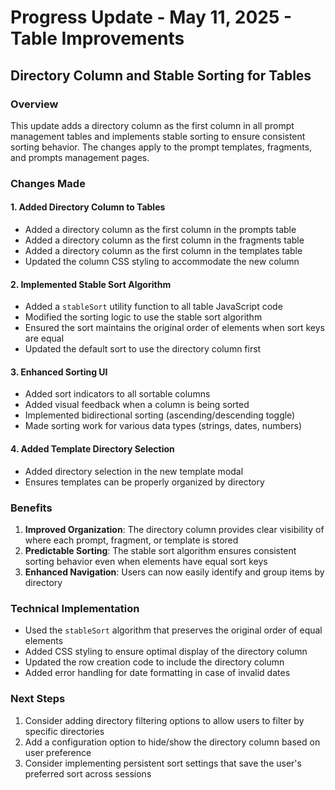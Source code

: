 # Progress Update - May 11, 2025 - Table Improvements

## Directory Column and Stable Sorting for Tables

### Overview
This update adds a directory column as the first column in all prompt management tables and implements stable sorting to ensure consistent sorting behavior. The changes apply to the prompt templates, fragments, and prompts management pages.

### Changes Made

#### 1. Added Directory Column to Tables
- Added a directory column as the first column in the prompts table
- Added a directory column as the first column in the fragments table
- Added a directory column as the first column in the templates table
- Updated the column CSS styling to accommodate the new column

#### 2. Implemented Stable Sort Algorithm
- Added a `stableSort` utility function to all table JavaScript code
- Modified the sorting logic to use the stable sort algorithm
- Ensured the sort maintains the original order of elements when sort keys are equal
- Updated the default sort to use the directory column first

#### 3. Enhanced Sorting UI
- Added sort indicators to all sortable columns
- Added visual feedback when a column is being sorted
- Implemented bidirectional sorting (ascending/descending toggle)
- Made sorting work for various data types (strings, dates, numbers)

#### 4. Added Template Directory Selection
- Added directory selection in the new template modal
- Ensures templates can be properly organized by directory

### Benefits
1. **Improved Organization**: The directory column provides clear visibility of where each prompt, fragment, or template is stored
2. **Predictable Sorting**: The stable sort algorithm ensures consistent sorting behavior even when elements have equal sort keys
3. **Enhanced Navigation**: Users can now easily identify and group items by directory

### Technical Implementation
- Used the `stableSort` algorithm that preserves the original order of equal elements
- Added CSS styling to ensure optimal display of the directory column
- Updated the row creation code to include the directory column
- Added error handling for date formatting in case of invalid dates

### Next Steps
1. Consider adding directory filtering options to allow users to filter by specific directories
2. Add a configuration option to hide/show the directory column based on user preference
3. Consider implementing persistent sort settings that save the user's preferred sort across sessions
